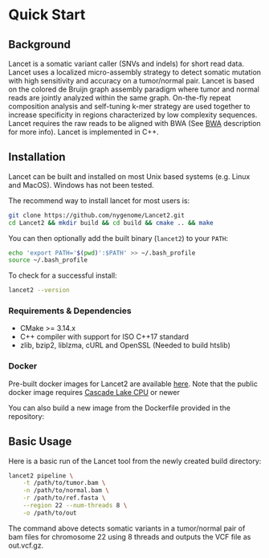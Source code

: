 # Quick Start

## Background

Lancet is a somatic variant caller (SNVs and indels) for short read data. Lancet uses a localized micro-assembly strategy to detect somatic mutation with high sensitivity and accuracy on a tumor/normal pair.
Lancet is based on the colored de Bruijn graph assembly paradigm where tumor and normal reads are jointly analyzed within the same graph. On-the-fly repeat composition analysis and self-tuning k-mer strategy are used together to increase specificity in regions characterized by low complexity sequences. Lancet requires the raw reads to be aligned with BWA (See [BWA](http://bio-bwa.sourceforge.net/bwa.shtml) description for more info). Lancet is implemented in C++.

## Installation

Lancet can be built and installed on most Unix based systems (e.g. Linux and MacOS). Windows has not been tested.

The recommend way to install lancet for most users is:

```bash
git clone https://github.com/nygenome/Lancet2.git
cd Lancet2 && mkdir build && cd build && cmake .. && make
```

You can then optionally add the built binary (`lancet2`) to your `PATH`:

```bash
echo 'export PATH='$(pwd)':$PATH' >> ~/.bash_profile
source ~/.bash_profile
```

To check for a successful install:

```bash
lancet2 --version
```

### Requirements & Dependencies

* CMake >= 3.14.x
* C++ compiler with support for ISO C++17 standard
* zlib, bzip2, liblzma, cURL and OpenSSL (Needed to build htslib)

### Docker

Pre-built docker images for Lancet2 are available [here](https://console.cloud.google.com/artifacts/docker/nygc-app-c-148c/us-central1/lancet-public/lancet). Note that the public docker image requires [Cascade Lake CPU](https://en.wikichip.org/wiki/intel/microarchitectures/cascade_lake) or newer

You can also build a new image from the Dockerfile provided in the repository:

## Basic Usage

Here is a basic run of the Lancet tool from the newly created build directory:

```bash
lancet2 pipeline \
    -t /path/to/tumor.bam \
    -n /path/to/normal.bam \
    -r /path/to/ref.fasta \
    --region 22 --num-threads 8 \
    -o /path/to/out
```

The command above detects somatic variants in a tumor/normal pair of bam files for chromosome 22 using 8 threads and outputs the VCF file as out.vcf.gz.
